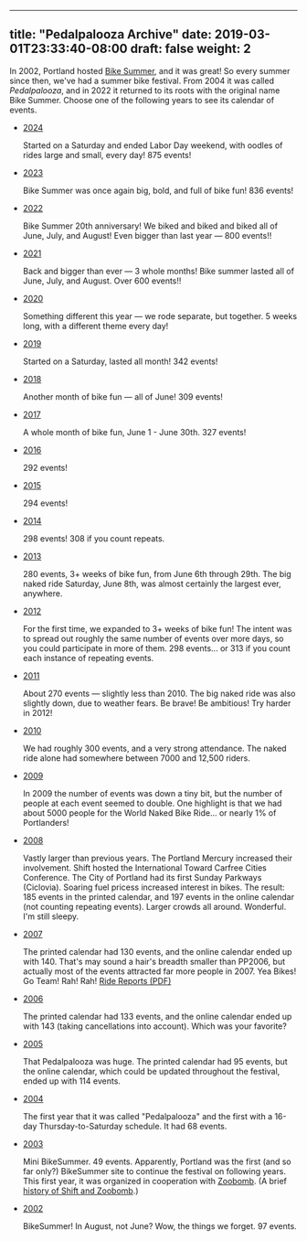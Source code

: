 
---
title: "Pedalpalooza Archive"
date: 2019-03-01T23:33:40-08:00
draft: false
weight: 2
---

[comment]: <> (aka, That Fun Thing We Do Every June)

In 2002, Portland hosted [Bike Summer](https://criticalmass.wikia.com/wiki/Bike_Summer!), and it was great! So every summer since then, we've had a summer bike festival. From 2004 it was called <dfn>Pedalpalooza</dfn>, and in 2022 it returned to its roots with the original name Bike Summer. Choose one of the following years to see its calendar of events.

*   [2024](/archive/pedalpalooza/pedalpalooza-2024/)

    Started on a Saturday and ended Labor Day weekend, with oodles of rides large and small, every day! 875 events!

*   [2023](/archive/pedalpalooza/pedalpalooza-2023/)

    Bike Summer was once again big, bold, and full of bike fun! 836 events!

*   [2022](/archive/pedalpalooza/pedalpalooza-2022/)

    Bike Summer 20th anniversary! We biked and biked and biked all of June, July, and August! Even bigger than last year — 800 events!!

*   [2021](/archive/pedalpalooza/pedalpalooza-2021/)

    Back and bigger than ever — 3 whole months! Bike summer lasted all of June, July, and August. Over 600 events!!

*   [2020](/archive/pedalpalooza/pedalpalooza-2020/)

    Something different this year — we rode separate, but together. 5 weeks long, with a different theme every day!

*   [2019](/archive/pedalpalooza/pedalpalooza-2019/)

    Started on a Saturday, lasted all month! 342 events!

*   [2018](/archive/pedalpalooza/pedalpalooza-2018/)

    Another month of bike fun — all of June! 309 events!

*   [2017](/archive/pedalpalooza/pedalpalooza-2017/)

    A whole month of bike fun, June 1 - June 30th. 327 events!

*   [2016](/archive/pedalpalooza/pedalpalooza-2016/)

    292 events!

*   [2015](/archive/pedalpalooza/pedalpalooza-2015/)

    294 events!

*   [2014](/archive/pedalpalooza/pedalpalooza-2014/)

    298 events! 308 if you count repeats.

*   [2013](/archive/pedalpalooza/pedalpalooza-2013/)

    280 events, 3+ weeks of bike fun, from June 6th through 29th. The big naked ride Saturday, June 8th, was almost certainly the largest ever, anywhere.

*   [2012](/archive/pedalpalooza/pedalpalooza-2012/)

    For the first time, we expanded to 3+ weeks of bike fun! The intent was to spread out roughly the same number of events over more days, so you could participate in more of them. 298 events... or 313 if you count each instance of repeating events.

*   [2011](/archive/pedalpalooza/pedalpalooza-2011/)

    About 270 events — slightly less than 2010\. The big naked ride was also slightly down, due to weather fears. Be brave! Be ambitious! Try harder in 2012!

*   [2010](/archive/pedalpalooza/pedalpalooza-2010/)

    We had roughly 300 events, and a very strong attendance. The naked ride alone had somewhere between 7000 and 12,500 riders.

*   [2009](/archive/pedalpalooza/pedalpalooza-2009/)

    In 2009 the number of events was down a tiny bit, but the number of people at each event seemed to double. One highlight is that we had about 5000 people for the World Naked Bike Ride... or nearly 1% of Portlanders!

*   [2008](/archive/pedalpalooza/pedalpalooza-2008/)

    Vastly larger than previous years. The Portland Mercury increased their involvement. Shift hosted the International Toward Carfree Cities Conference. The City of Portland had its first Sunday Parkways (Ciclovia). Soaring fuel pricess increased interest in bikes. The result: 185 events in the printed calendar, and 197 events in the online calendar (not counting repeating events). Larger crowds all around. Wonderful. I'm still sleepy.

*   [2007](/archive/pedalpalooza/pedalpalooza-2007/)

    The printed calendar had 130 events, and the online calendar ended up with 140\. That's may sound a hair's breadth smaller than PP2006, but actually most of the events attracted far more people in 2007\. Yea Bikes! Go Team! Rah! Rah! [Ride Reports (PDF)](http://www.shift2bikes.org/pedalpalooza/ridereports/pp_reports_2007.pdf)

*   [2006](/archive/pedalpalooza/pedalpalooza-2006/)

    The printed calendar had 133 events, and the online calendar ended up with 143 (taking cancellations into account). Which was your favorite?

*   [2005](/archive/pedalpalooza/pedalpalooza-2005/)

    That Pedalpalooza was huge. The printed calendar had 95 events, but the online calendar, which could be updated throughout the festival, ended up with 114 events.

*   [2004](/archive/pedalpalooza/pedalpalooza-2004/)

    The first year that it was called "Pedalpalooza" and the first with a 16-day Thursday-to-Saturday schedule. It had 68 events.

*   [2003](/archive/pedalpalooza/pedalpalooza-2003/)

    Mini BikeSummer. 49 events. Apparently, Portland was the first (and so far only?) BikeSummer site to continue the festival on following years. This first year, it was organized in cooperation with [Zoobomb](https://www.zoobombpdx.org/). (A brief [history of Shift and Zoobomb](/archive/shift-and-zoobomb-history/).)

*   [2002](/archive/pedalpalooza/pedalpalooza-2002/)

    BikeSummer! In August, not June? Wow, the things we forget. 97 events.
